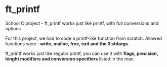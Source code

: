 # ft_printf
School C project - ft_printf works just like printf, with full conversions and options

For this project, we had to code a printf-like function from scratch.
Allowed functions were : <b>write, malloc, free, exit and the 3 stdargs</b>.

ft_printf works just like regular printf, you can use it with <b>flags, 
precision, lenght modifiers and conversion specifiers</b> listed in the man.
